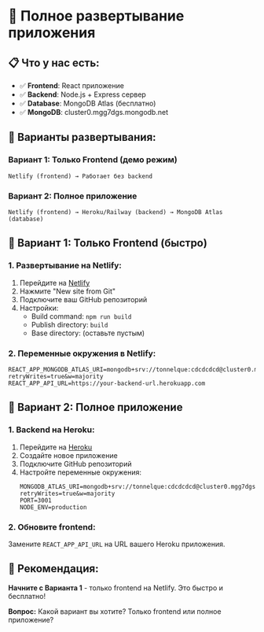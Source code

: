 # 🚀 Полное развертывание приложения

## 📋 Что у нас есть:
- ✅ **Frontend**: React приложение
- ✅ **Backend**: Node.js + Express сервер
- ✅ **Database**: MongoDB Atlas (бесплатно)
- ✅ **MongoDB**: cluster0.mgg7dgs.mongodb.net

## 🎯 Варианты развертывания:

### Вариант 1: Только Frontend (демо режим)
```
Netlify (frontend) → Работает без backend
```

### Вариант 2: Полное приложение
```
Netlify (frontend) → Heroku/Railway (backend) → MongoDB Atlas (database)
```

## 🚀 Вариант 1: Только Frontend (быстро)

### 1. Развертывание на Netlify:
1. Перейдите на [Netlify](https://netlify.com)
2. Нажмите "New site from Git"
3. Подключите ваш GitHub репозиторий
4. Настройки:
   - Build command: `npm run build`
   - Publish directory: `build`
   - Base directory: (оставьте пустым)

### 2. Переменные окружения в Netlify:
```
REACT_APP_MONGODB_ATLAS_URI=mongodb+srv://tonnelque:cdcdcdcd@cluster0.mgg7dgs.mongodb.net/tgmarket?retryWrites=true&w=majority
REACT_APP_API_URL=https://your-backend-url.herokuapp.com
```

## 🚀 Вариант 2: Полное приложение

### 1. Backend на Heroku:
1. Перейдите на [Heroku](https://heroku.com)
2. Создайте новое приложение
3. Подключите GitHub репозиторий
4. Настройте переменные окружения:
   ```
   MONGODB_ATLAS_URI=mongodb+srv://tonnelque:cdcdcdcd@cluster0.mgg7dgs.mongodb.net/tgmarket?retryWrites=true&w=majority
   PORT=3001
   NODE_ENV=production
   ```

### 2. Обновите frontend:
Замените `REACT_APP_API_URL` на URL вашего Heroku приложения.

## 🎯 Рекомендация:

**Начните с Варианта 1** - только frontend на Netlify. Это быстро и бесплатно!

**Вопрос:** Какой вариант вы хотите? Только frontend или полное приложение? 